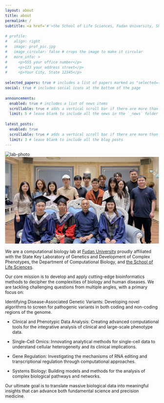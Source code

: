 ```yaml
---
layout: about
title: about
permalink: /
subtitle: <a href='#'>the School of Life Sciences, Fudan University, Shanghai, China</a>

# profile:
#   align: right
#   image: prof_pic.jpg
#   image_circular: false # crops the image to make it circular
#   more_info: >
#     <p>555 your office number</p>
#     <p>123 your address street</p>
#     <p>Your City, State 12345</p>

selected_papers: true # includes a list of papers marked as "selected={true}"
social: true # includes social icons at the bottom of the page

announcements:
  enabled: true # includes a list of news items
  scrollable: true # adds a vertical scroll bar if there are more than 3 news items
  limit: 5 # leave blank to include all the news in the `_news` folder

latest_posts:
  enabled: true
  scrollable: true # adds a vertical scroll bar if there are more than 3 new posts items
  limit: 3 # leave blank to include all the blog posts
---
```


![lab-photo](lab-photo.jpg)
<a href="../assets/img/lab-photo.jpg" data-lightbox="roadtrip"><img src="../assets/img/lab-photo.jpg" /></a>

We are a computational biology lab at [Fudan University](https://www.fudan.edu.cn/) proudly affiliated with the State Key Laboratory of Genetics and Development of Complex Phenotypes, the Department of Computational Biology, and [the School of Life Sciences](https://life.fudan.edu.cn/).

Our core mission is to develop and apply cutting-edge bioinformatics methods to decipher the complexities of biology and human diseases. We are tackling challenging questions from multiple angles, with a primary focus on:

Identifying Disease-Associated Genetic Variants: Developing novel algorithms to screen for pathogenic variants in both coding and non-coding regions of the genome.

- Clinical and Phenotypic Data Analysis: Creating advanced computational tools for the integrative analysis of clinical and large-scale phenotype data.

- Single-Cell Omics: Innovating analytical methods for single-cell data to understand cellular heterogeneity and its clinical implications.

- Gene Regulation: Investigating the mechanisms of RNA editing and transcriptional regulation through computational approaches.

- Systems Biology: Building models and methods for the analysis of complex biological pathways and networks.

Our ultimate goal is to translate massive biological data into meaningful insights that can advance both fundamental science and precision medicine.